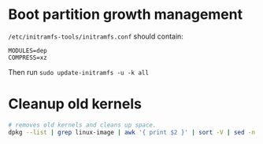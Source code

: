 
# Boot partition growth management

`/etc/initramfs-tools/initramfs.conf`  should contain:
```
MODULES=dep
COMPRESS=xz
```

Then run `sudo update-initramfs -u -k all` 

# Cleanup old kernels
```bash
# removes old kernels and cleans up space.
dpkg --list | grep linux-image | awk '{ print $2 }' | sort -V | sed -n '/'`uname -r`'/q;p' | xargs sudo apt-get -y purge
```